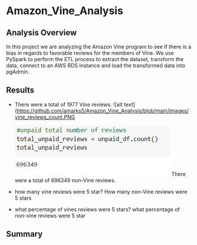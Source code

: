 # Amazon_Vine_Analysis
## Analysis Overview
In this project we are analyzing the Amazon Vine program to see if there is a bias in regards to favorable reviews for the members of Vine. We use PySpark to perform the ETL process to extract the dataset, transform the data, connect to an AWS RDS instance and load the transformed data into pgAdmin.

## Results
* There were a total of 1977 Vine reviews.
 ![alt text](https://github.com/amarks5/Amazon_Vine_Analysis/blob/main/images/vine_reviews_count.PNG
  
  ![alt text](https://github.com/amarks5/Amazon_Vine_Analysis/blob/main/images/non_members_reviews_count.PNG)
  There were a total of 696349 non-Vine reviews.
* how many vine reviews were 5 star? How many non-Vine reviews were 5 stars
* what percentage of vines reviews were 5 stars? what percentage of non-vine reviews were 5 star

## Summary
